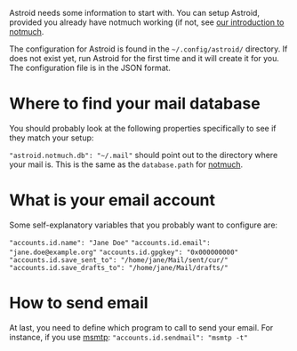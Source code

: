 Astroid needs some information to start with. You can setup Astroid, provided you already have notmuch working (if not, see [our introduction to notmuch][notmuchintro].

The configuration for Astroid is found in the `~/.config/astroid/` directory. If does not exist yet, run Astroid for the first time and it will create it for you. The configuration file is in the JSON format.

# Where to find your mail database

You should probably look at the following properties specifically to see if they match your setup:

`"astroid.notmuch.db": "~/.mail"` should point out to the directory where your mail is. This is the same as the `database.path` for [notmuch][notmuchintro].

# What is your email account

Some self-explanatory variables that you probably want to configure are:

`"accounts.id.name": "Jane Doe"`
`"accounts.id.email": "jane.doe@example.org"`
`"accounts.id.gpgkey": "0x000000000"`
`"accounts.id.save_sent_to": "/home/jane/Mail/sent/cur/"`
`"accounts.id.save_drafts_to": "/home/jane/Mail/drafts/"`

# How to send email

At last, you need to define which program to call to send your email. For instance, if you use [msmtp](http://msmtp.sourceforge.net/): `"accounts.id.sendmail": "msmtp -t"` 

[notmuchintro]: ./Introduction-to-notmuch
